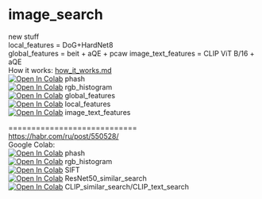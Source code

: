 # image_search
new stuff<br>
local_features = DoG+HardNet8 <br>
global_features = beit + aQE + pcaw 
image_text_features = CLIP ViT B/16 + aQE  
How it works: [how_it_works.md](https://github.com/qwertyforce/ambience/blob/main/how_it_works_search.md)  
[![Open In Colab](https://colab.research.google.com/assets/colab-badge.svg)](https://colab.research.google.com/github/qwertyforce/image_search/blob/main/phash_new.ipynb) phash <br>
[![Open In Colab](https://colab.research.google.com/assets/colab-badge.svg)](https://colab.research.google.com/github/qwertyforce/image_search/blob/main/rgb_hist_new.ipynb) rgb_histogram <br>
[![Open In Colab](https://colab.research.google.com/assets/colab-badge.svg)](https://colab.research.google.com/github/qwertyforce/image_search/blob/main/global_features.ipynb) global_features <br>
[![Open In Colab](https://colab.research.google.com/assets/colab-badge.svg)](https://colab.research.google.com/github/qwertyforce/image_search/blob/main/local_features.ipynb) local_features <br>
[![Open In Colab](https://colab.research.google.com/assets/colab-badge.svg)](https://colab.research.google.com/github/qwertyforce/image_search/blob/main/image_text_features.ipynb) image_text_features <br>

============================<br>
https://habr.com/ru/post/550528/ <br>
Google Colab:<br>
[![Open In Colab](https://colab.research.google.com/assets/colab-badge.svg)](https://colab.research.google.com/drive/1ioAfqaBqkFzotcut8W8AC861eAzeQK_3?usp=sharing) phash <br>
[![Open In Colab](https://colab.research.google.com/assets/colab-badge.svg)](https://colab.research.google.com/drive/1ZKRUlq54Wwt3nQNNrLOd-mb6MGZ2QT8i?usp=sharing) rgb_histogram <br>
[![Open In Colab](https://colab.research.google.com/assets/colab-badge.svg)](https://colab.research.google.com/drive/1leOzG-AQw5MkzgA4qNW5fb3yc-oJ4Lo4?usp=sharing) SIFT <br>
[![Open In Colab](https://colab.research.google.com/assets/colab-badge.svg)](https://colab.research.google.com/drive/1cASnOmR8wUtK4rRoiQJ0NrEiGy1unuMr?usp=sharing) ResNet50_similar_search <br>
[![Open In Colab](https://colab.research.google.com/assets/colab-badge.svg)](https://colab.research.google.com/drive/1DeT11AwvxmHhP4xe4q9tHi0YNk9J5cHm?usp=sharing) CLIP_similar_search/CLIP_text_search <br>
